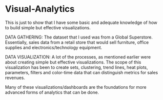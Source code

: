 # Visual-Analytics
This is just to show that I have some basic and adequate knowledge of how to build simple but effective visualizations.

DATA GATHERING:
The dataset that I used was from a Global Superstore. Essentially, sales data from a retail store that would sell furniture, office supplies and electronics/technology equipment.

DATA VISUALIZATION: 
A lot of the processes, as mentioned earlier were about creating simple but effective visualizations. The scope of this visualization has been to create sets, clustering, trend lines, heat plots, parameters, filters and color-time data that can distinguish metrics for sales revenues.

Many of these visualizations/dashboards are the foundations for more advanced forms of analytics that can be done. 
